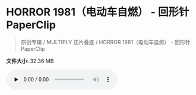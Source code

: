# HORROR 1981（电动车自燃） - 回形针PaperClip

> 原创专辑 / MULTIPLY 正片叠底 / HORROR 1981（电动车自燃） - 回形针PaperClip

**文件大小**: 32.36 MB

<audio preload="none" controls><source src="https://file.hsyhx.top/archive/原创专辑/MULTIPLY 正片叠底/HORROR 1981（电动车自燃） - 回形针PaperClip.flac" type="audio/mpeg">🤔 您的浏览器不支持此音频格式</audio>